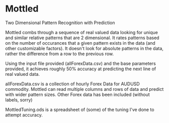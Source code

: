# Mottled
Two Dimensional Pattern Recognition with Prediction

Mottled combs through a sequence of real valued data looking for unique and similar relative patterns that are 2 dimensional. It rates patterns based on the number of occurances that a given pattern exists in the data (and other customizable factors). It doesn't look for absolute patterns in the data, rather the difference from a row to the previous row.

Using the input file provided (allForexData.csv) and the base parameters provided, it achieves roughly 50% accuracy at predicting the next line of real valued data.

allForexData.csv is a collection of hourly Forex Data for AUDUSD commodity. Mottled can read multiple columns and rows of data and predict with wider pattern sizes. Other Forex data has been included (without labels, sorry)

MottledTuning.ods is a spreadsheet of (some) of the tuning I've done to attempt accuracy.
